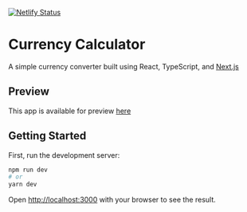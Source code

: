 [![Netlify Status](https://api.netlify.com/api/v1/badges/4c64ca8b-9ccb-49c4-ac2d-64faacc06d28/deploy-status)](https://app.netlify.com/sites/dazzling-roentgen-1c51d4/deploys)

# Currency Calculator 
A simple currency converter built using React, TypeScript, and [Next.js](https://nextjs.org/) 
## Preview

This app is available for preview [here](https://dazzling-roentgen-1c51d4.netlify.app/)

## Getting Started

First, run the development server:

```bash
npm run dev
# or
yarn dev
```

Open [http://localhost:3000](http://localhost:3000) with your browser to see the result.


